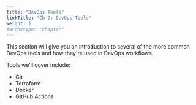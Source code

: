 ```yaml
---
title: "DevOps Tools"
linkTitle: "Ch 2: DevOps Tools"
weight: 1
#archetype: "chapter"
---
```

This section will give you an introduction to several of the more common DevOps tools and how they're used in DevOps workflows.

Tools we'll cover include:

  - Git
  - Terraform
  - Docker
  - GitHub Actions
